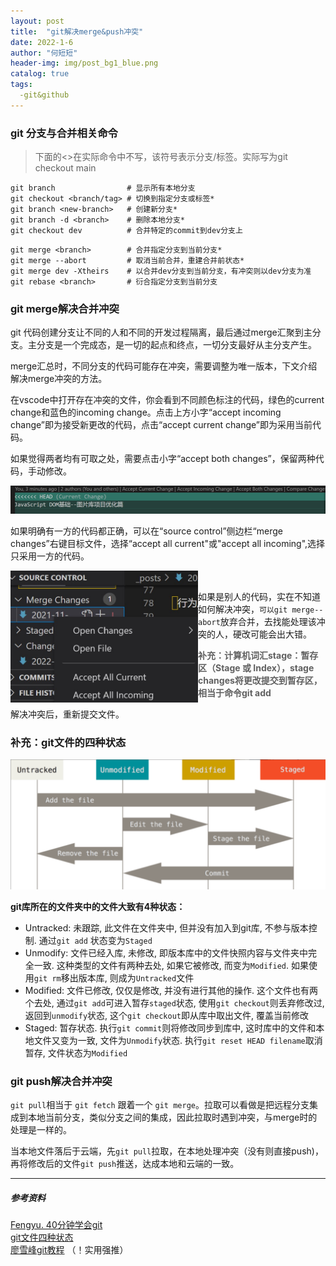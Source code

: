 ```yaml
---
layout: post
title:  "git解决merge&push冲突"
date: 2022-1-6
author: "何短短"
header-img: img/post_bg1_blue.png
catalog: true
tags: 
  -git&github
---
```


### git 分支与合并相关命令

> 下面的<>在实际命令中不写，该符号表示分支/标签。实际写为git checkout main

``````terminal
git branch                # 显示所有本地分支
git checkout <branch/tag> # 切换到指定分支或标签*
git branch <new-branch>   # 创建新分支*
git branch -d <branch>    # 删除本地分支*
git checkout dev          # 合并特定的commit到dev分支上
``````

``````terminal
git merge <branch>        # 合并指定分支到当前分支*
git merge --abort         # 取消当前合并，重建合并前状态*
git merge dev -Xtheirs    # 以合并dev分支到当前分支，有冲突则以dev分支为准
git rebase <branch>       # 衍合指定分支到当前分支
``````

### git merge解决合并冲突

git 代码创建分支让不同的人和不同的开发过程隔离，最后通过merge汇聚到主分支。主分支是一个完成态，是一切的起点和终点，一切分支最好从主分支产生。

merge汇总时，不同分支的代码可能存在冲突，需要调整为唯一版本，下文介绍解决merge冲突的方法。

在vscode中打开存在冲突的文件，你会看到不同颜色标注的代码，绿色的current change和蓝色的incoming change。点击上方小字“accept incoming change”即为接受新更改的代码，点击“accept current change”即为采用当前代码。

如果觉得两者均有可取之处，需要点击小字“accept both changes”，保留两种代码，手动修改。

![image-20220107171804725](/img/post-gitmerge-smalltext.png)

如果明确有一方的代码都正确，可以在“source control”侧边栏“merge changes”右键目标文件，选择“accept all current"或"accept all incoming",选择只采用一方的代码。

<img src ="/img/post-gitmerge-sidecolumn.jpg" width="300px" align="left" ><br>

如果是别人的代码，实在不知道如何解决冲突，`可以git merge--abort`放弃合并，去找能处理该冲突的人，硬改可能会出大错。

> **补充：计算机词汇stage：暂存区（Stage 或 Index），stage changes将更改提交到暂存区，相当于命令git add**

解决冲突后，重新提交文件。

### 补充：git文件的四种状态

![img](/img/post-gitmerge-fourstatus.png)

**git库所在的文件夹中的文件大致有4种状态：**

- Untracked: 未跟踪, 此文件在文件夹中, 但并没有加入到git库, 不参与版本控制. 通过`git add` 状态变为`Staged`
- Unmodify: 文件已经入库, 未修改, 即版本库中的文件快照内容与文件夹中完全一致. 这种类型的文件有两种去处, 如果它被修改, 而变为`Modified`. 如果使用`git rm`移出版本库, 则成为`Untracked`文件
- Modified: 文件已修改, 仅仅是修改, 并没有进行其他的操作. 这个文件也有两个去处, 通过`git add`可进入暂存`staged`状态, 使用`git checkout`则丢弃修改过, 返回到`unmodify`状态, 这个`git checkout`即从库中取出文件, 覆盖当前修改
- Staged: 暂存状态. 执行`git commit`则将修改同步到库中, 这时库中的文件和本地文件又变为一致, 文件为`Unmodify`状态. 执行`git reset HEAD filename`取消暂存, 文件状态为`Modified`

### git push解决合并冲突

`git pull`相当于 `git fetch` 跟着一个 `git merge`。拉取可以看做是把远程分支集成到本地当前分支，类似分支之间的集成，因此拉取时遇到冲突，与merge时的处理是一样的。

当本地文件落后于云端，先`git pull`拉取，在本地处理冲突（没有则直接push)，再将修改后的文件`git push`推送，达成本地和云端的一致。



---------------------------------------

##### 参考资料
[Fengyu. 40分钟学会git](https://www.bilibili.com/video/BV1db4y1d79C?spm_id_from=333.999.0.0)                 
[git文件四种状态](https://www.cnblogs.com/thirteen-yang/p/13878118.html)           
[廖雪峰git教程](https://www.liaoxuefeng.com/wiki/896043488029600/900004111093344) （！实用强推）

